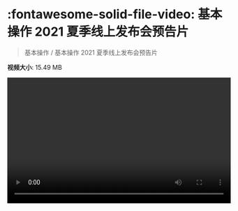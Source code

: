 # :fontawesome-solid-file-video: 基本操作 2021 夏季线上发布会预告片

> 基本操作 / 基本操作 2021 夏季线上发布会预告片

**视频大小**: 15.49 MB

<video id="V-97b8d113ce319a327c9b50c2e6ab0019" width="512" height="288" preload="none" playsinline webkit-playsinline></video>